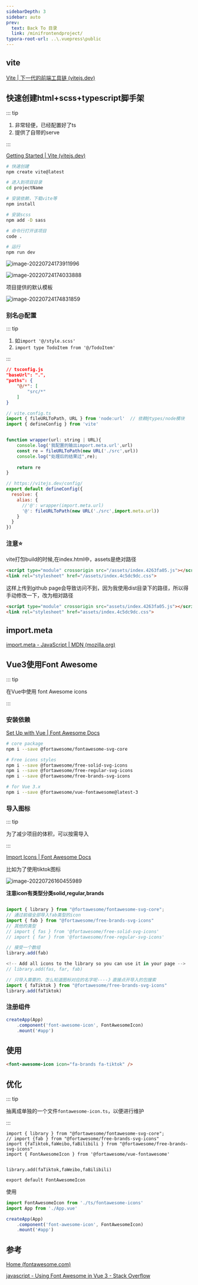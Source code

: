 ```yaml
---
sidebarDepth: 3
sidebar: auto
prev:
  text: Back To 目录
  link: /minifrontendproject/
typora-root-url: ..\.vuepress\public
---
```




## vite

[Vite | 下一代的前端工具链 (vitejs.dev)](https://cn.vitejs.dev/)



## 快速创建html+scss+typescript脚手架

::: tip

1. 非常轻便，已经配置好了ts
2. 提供了自带的serve

:::

[Getting Started | Vite (vitejs.dev)](https://vitejs.dev/guide/#scaffolding-your-first-vite-project)

```sh
# 快速创建
npm create vite@latest

# 进入到项目目录
cd projectName

# 安装依赖，下载vite等
npm install

# 安装scss
npm add -D sass

# 命令行打开该项目
code .

# 运行
npm run dev
```

![image-20220724173911996](/images/minifrontendproject/image-20220724173911996.png)

![image-20220724174033888](/images/minifrontendproject/image-20220724174033888.png)

项目提供的默认模板

![image-20220724174831859](/images/minifrontendproject/image-20220724174831859.png)



### 别名@配置

::: tip

1. 如`import '@/style.scss'`
2. `import type TodoItem from '@/TodoItem'` 

:::

```json
// tsconfig.js
"baseUrl": ".",
"paths": {
    "@/*": [
        "src/*"
    ]
}
```



```js
// vite.config.ts
import { fileURLToPath, URL } from 'node:url'  // 依赖@types/node模块
import { defineConfig } from 'vite'


function wrapper(url: string | URL){
    console.log('我配置的输出import.meta.url',url)
    const re = fileURLToPath(new URL('./src',url))
    console.log("处理后的结果过",re);
    
    return re
}

// https://vitejs.dev/config/
export default defineConfig({
  resolve: {
    alias: {
      //'@': wrapper(import.meta.url)
      '@': fileURLToPath(new URL('./src',import.meta.url))
    }
  }
})
```





### 注意⭐

vite打包build的时候,在index.html中，assets是绝对路径

```html
<script type="module" crossorigin src="/assets/index.4263fa05.js"></script>
<link rel="stylesheet" href="/assets/index.4c5dc9dc.css">
```

这样上传到github page会导致访问不到，因为我使用dist目录下的路径，所以得手动修改一下，改为相对路径

```html
<script type="module" crossorigin src="assets/index.4263fa05.js"></script>
<link rel="stylesheet" href="assets/index.4c5dc9dc.css">
```





## import.meta

[import.meta - JavaScript | MDN (mozilla.org)](https://developer.mozilla.org/en-US/docs/Web/JavaScript/Reference/Operators/import.meta)





## Vue3使用Font Awesome 

::: tip

在Vue中使用 font Awesome icons

:::



### 安装依赖

[Set Up with Vue | Font Awesome Docs](https://fontawesome.com/docs/web/use-with/vue/)

```sh
# core package
npm i --save @fortawesome/fontawesome-svg-core

# Free icons styles
npm i --save @fortawesome/free-solid-svg-icons
npm i --save @fortawesome/free-regular-svg-icons
npm i --save @fortawesome/free-brands-svg-icons

# for Vue 3.x
npm i --save @fortawesome/vue-fontawesome@latest-3
```



### 导入图标

::: tip

为了减少项目的体积，可以按需导入

:::

[Import Icons | Font Awesome Docs](https://fontawesome.com/docs/apis/javascript/import-icons)

比如为了使用tiktok图标

![image-20220726160455989](/images/minifrontendproject/image-20220726155247346.png)



**注意icon有类型分类solid,regular,brands**

```js

import { library } from "@fortawesome/fontawesome-svg-core";
// 通过前缀全部导入fab类型的icon
import { fab } from "@fortawesome/free-brands-svg-icons"
// 其他的类型
// import { fas } from '@fortawesome/free-solid-svg-icons'
// import { far } from '@fortawesome/free-regular-svg-icons'

// 接受一个数组
library.add(fab)

<!-- Add all icons to the library so you can use it in your page -->
// library.add(fas, far, fab)
```

```js
// 只导入需要的，怎么知道图标对应的名字呢----》直接点开导入的包搜索
import { faTiktok } from "@fortawesome/free-brands-svg-icons"
library.add(faTiktok)
```



### 注册组件

```js
createApp(App)
    .component('font-awesome-icon', FontAwesomeIcon)
    .mount('#app')
```



## 使用

```html
<font-awesome-icon icon="fa-brands fa-tiktok" />
```



## 优化

::: tip

抽离成单独的一个文件`fontawesome-icon.ts`，以便进行维护

:::



```tsx
import { library } from "@fortawesome/fontawesome-svg-core";
// import {fab } from "@fortawesome/free-brands-svg-icons"
import {faTiktok,faWeibo,faBilibili } from "@fortawesome/free-brands-svg-icons"
import { FontAwesomeIcon } from '@fortawesome/vue-fontawesome'


library.add(faTiktok,faWeibo,faBilibili)

export default FontAwesomeIcon
```

使用

```js
import FontAwesomeIcon from './ts/fontawesome-icons'
import App from './App.vue'

createApp(App)
    .component('font-awesome-icon', FontAwesomeIcon)
    .mount('#app')
```





## 参考

[Home (fontawesome.com)](https://blog.fontawesome.com/how-to-use-vue-js-with-font-awesome/)

[javascript - Using Font Awesome in Vue 3 - Stack Overflow](https://stackoverflow.com/questions/66389974/using-font-awesome-in-vue-3)

